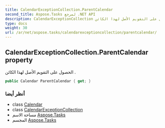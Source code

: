 ```yaml
---
title: CalendarExceptionCollection.ParentCalendar
second_title: Aspose.Tasks لمرجع .NET API
description: CalendarExceptionCollection ملكية. الحصول على التقويم الأصل لهذا الكائن .
type: docs
weight: 30
url: /ar/net/aspose.tasks/calendarexceptioncollection/parentcalendar/
---
```

## CalendarExceptionCollection.ParentCalendar property

الحصول على التقويم الأصل لهذا الكائن .

```csharp
public Calendar ParentCalendar { get; }
```

### أنظر أيضا

* class [Calendar](../../calendar/)
* class [CalendarExceptionCollection](../)
* مساحة الاسم [Aspose.Tasks](../../calendarexceptioncollection/)
* المجسم [Aspose.Tasks](../../../)


